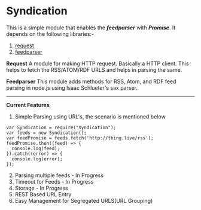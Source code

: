 # Syndication
This is a simple module that enables the ***feedparser*** with ***Promise***. It depends on the following libraries:-

 1. [request](https://www.npmjs.com/package/request)
 2. [feedparser](https://www.npmjs.com/package/feedparser)


**Request**
A module for making HTTP request. Basically a HTTP client. This helps to fetch the RSS/ATOM/RDF URLS and helps in parsing the same.

**Feedparser**
This module adds methods for RSS, Atom, and RDF feed parsing in node.js using Isaac Schlueter's sax parser.


----------


**Current Features**

 1. Simple Parsing using URL's, the scenario is mentioned below<i class=" icon-ok"></i>
```
var Syndication = require("syndication");
var feeds = new Syndication();
var feedPromise = feeds.fetch('http://thing.live/rss');
feedPromise.then((feed) => {
  console.log(feed);
}).catch((error) => {
  console.log(error);
});
```
 2. Parsing multiple feeds - In Progress <i class="icon-ticket"></i>
 3. Timeout for Feeds - In Progress <i class="icon-ticket"></i>
 4. Storage - In Progress <i class="icon-ticket"></i>
 5. REST Based URL Entry <i class="icon-ticket"></i>
 6. Easy Management for Segregated URLS(URL Grouping) <i class="icon-ticket"></i>
